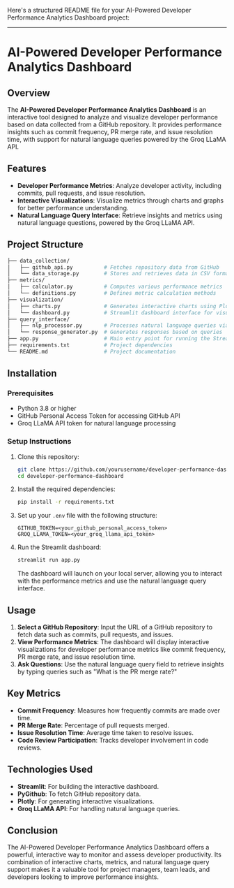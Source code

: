 Here's a structured README file for your AI-Powered Developer Performance Analytics Dashboard project:

---

# AI-Powered Developer Performance Analytics Dashboard

## Overview

The **AI-Powered Developer Performance Analytics Dashboard** is an interactive tool designed to analyze and visualize developer performance based on data collected from a GitHub repository. It provides performance insights such as commit frequency, PR merge rate, and issue resolution time, with support for natural language queries powered by the Groq LLaMA API.

## Features

- **Developer Performance Metrics**: Analyze developer activity, including commits, pull requests, and issue resolution.
- **Interactive Visualizations**: Visualize metrics through charts and graphs for better performance understanding.
- **Natural Language Query Interface**: Retrieve insights and metrics using natural language questions, powered by the Groq LLaMA API.

## Project Structure

```bash
├── data_collection/
│   ├── github_api.py          # Fetches repository data from GitHub
│   └── data_storage.py        # Stores and retrieves data in CSV format
├── metrics/
│   ├── calculator.py          # Computes various performance metrics
│   └── definitions.py         # Defines metric calculation methods
├── visualization/
│   ├── charts.py              # Generates interactive charts using Plotly
│   └── dashboard.py           # Streamlit dashboard interface for visualizations
├── query_interface/
│   ├── nlp_processor.py       # Processes natural language queries via Groq LLaMA API
│   └── response_generator.py  # Generates responses based on queries
├── app.py                     # Main entry point for running the Streamlit dashboard
├── requirements.txt           # Project dependencies
└── README.md                  # Project documentation
```

## Installation

### Prerequisites

- Python 3.8 or higher
- GitHub Personal Access Token for accessing GitHub API
- Groq LLaMA API token for natural language processing

### Setup Instructions

1. Clone this repository:

   ```bash
   git clone https://github.com/yourusername/developer-performance-dashboard.git
   cd developer-performance-dashboard
   ```

2. Install the required dependencies:

   ```bash
   pip install -r requirements.txt
   ```

3. Set up your `.env` file with the following structure:

   ```env
   GITHUB_TOKEN=<your_github_personal_access_token>
   GROQ_LLAMA_TOKEN=<your_groq_llama_api_token>
   ```

4. Run the Streamlit dashboard:

   ```bash
   streamlit run app.py
   ```

   The dashboard will launch on your local server, allowing you to interact with the performance metrics and use the natural language query interface.

## Usage

1. **Select a GitHub Repository**: Input the URL of a GitHub repository to fetch data such as commits, pull requests, and issues.
2. **View Performance Metrics**: The dashboard will display interactive visualizations for developer performance metrics like commit frequency, PR merge rate, and issue resolution time.
3. **Ask Questions**: Use the natural language query field to retrieve insights by typing queries such as "What is the PR merge rate?"

## Key Metrics

- **Commit Frequency**: Measures how frequently commits are made over time.
- **PR Merge Rate**: Percentage of pull requests merged.
- **Issue Resolution Time**: Average time taken to resolve issues.
- **Code Review Participation**: Tracks developer involvement in code reviews.

## Technologies Used

- **Streamlit**: For building the interactive dashboard.
- **PyGithub**: To fetch GitHub repository data.
- **Plotly**: For generating interactive visualizations.
- **Groq LLaMA API**: For handling natural language queries.

## Conclusion

The AI-Powered Developer Performance Analytics Dashboard offers a powerful, interactive way to monitor and assess developer productivity. Its combination of interactive charts, metrics, and natural language query support makes it a valuable tool for project managers, team leads, and developers looking to improve performance insights.
